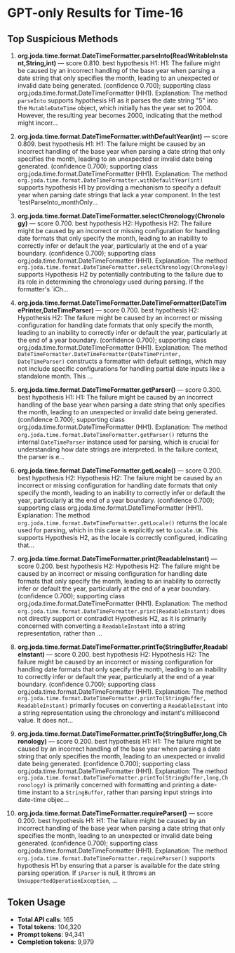 # GPT-only Results for Time-16

## Top Suspicious Methods

1. **org.joda.time.format.DateTimeFormatter.parseInto(ReadWritableInstant,String,int)** — score 0.810. best hypothesis H1: H1: The failure might be caused by an incorrect handling of the base year when parsing a date string that only specifies the month, leading to an unexpected or invalid date being generated. (confidence 0.700); supporting class org.joda.time.format.DateTimeFormatter (HH1).
    Explanation: The method `parseInto` supports hypothesis H1 as it parses the date string "5" into the `MutableDateTime` object, which initially has the year set to 2004. However, the resulting year becomes 2000, indicating that the method might incorr...

2. **org.joda.time.format.DateTimeFormatter.withDefaultYear(int)** — score 0.809. best hypothesis H1: H1: The failure might be caused by an incorrect handling of the base year when parsing a date string that only specifies the month, leading to an unexpected or invalid date being generated. (confidence 0.700); supporting class org.joda.time.format.DateTimeFormatter (HH1).
    Explanation: The method `org.joda.time.format.DateTimeFormatter.withDefaultYear(int)` supports hypothesis H1 by providing a mechanism to specify a default year when parsing date strings that lack a year component. In the test `testParseInto_monthOnly...

3. **org.joda.time.format.DateTimeFormatter.selectChronology(Chronology)** — score 0.700. best hypothesis H2: Hypothesis H2: The failure might be caused by an incorrect or missing configuration for handling date formats that only specify the month, leading to an inability to correctly infer or default the year, particularly at the end of a year boundary. (confidence 0.700); supporting class org.joda.time.format.DateTimeFormatter (HH1).
    Explanation: The method `org.joda.time.format.DateTimeFormatter.selectChronology(Chronology)` supports Hypothesis H2 by potentially contributing to the failure due to its role in determining the chronology used during parsing. If the formatter's `iCh...

4. **org.joda.time.format.DateTimeFormatter.DateTimeFormatter(DateTimePrinter,DateTimeParser)** — score 0.700. best hypothesis H2: Hypothesis H2: The failure might be caused by an incorrect or missing configuration for handling date formats that only specify the month, leading to an inability to correctly infer or default the year, particularly at the end of a year boundary. (confidence 0.700); supporting class org.joda.time.format.DateTimeFormatter (HH1).
    Explanation: The method `DateTimeFormatter.DateTimeFormatter(DateTimePrinter, DateTimeParser)` constructs a formatter with default settings, which may not include specific configurations for handling partial date inputs like a standalone month. This ...

5. **org.joda.time.format.DateTimeFormatter.getParser()** — score 0.300. best hypothesis H1: H1: The failure might be caused by an incorrect handling of the base year when parsing a date string that only specifies the month, leading to an unexpected or invalid date being generated. (confidence 0.700); supporting class org.joda.time.format.DateTimeFormatter (HH1).
    Explanation: The method `org.joda.time.format.DateTimeFormatter.getParser()` returns the internal `DateTimeParser` instance used for parsing, which is crucial for understanding how date strings are interpreted. In the failure context, the parser is e...

6. **org.joda.time.format.DateTimeFormatter.getLocale()** — score 0.200. best hypothesis H2: Hypothesis H2: The failure might be caused by an incorrect or missing configuration for handling date formats that only specify the month, leading to an inability to correctly infer or default the year, particularly at the end of a year boundary. (confidence 0.700); supporting class org.joda.time.format.DateTimeFormatter (HH1).
    Explanation: The method `org.joda.time.format.DateTimeFormatter.getLocale()` returns the locale used for parsing, which in this case is explicitly set to `Locale.UK`. This supports Hypothesis H2, as the locale is correctly configured, indicating that...

7. **org.joda.time.format.DateTimeFormatter.print(ReadableInstant)** — score 0.200. best hypothesis H2: Hypothesis H2: The failure might be caused by an incorrect or missing configuration for handling date formats that only specify the month, leading to an inability to correctly infer or default the year, particularly at the end of a year boundary. (confidence 0.700); supporting class org.joda.time.format.DateTimeFormatter (HH1).
    Explanation: The method `org.joda.time.format.DateTimeFormatter.print(ReadableInstant)` does not directly support or contradict Hypothesis H2, as it is primarily concerned with converting a `ReadableInstant` into a string representation, rather than ...

8. **org.joda.time.format.DateTimeFormatter.printTo(StringBuffer,ReadableInstant)** — score 0.200. best hypothesis H2: Hypothesis H2: The failure might be caused by an incorrect or missing configuration for handling date formats that only specify the month, leading to an inability to correctly infer or default the year, particularly at the end of a year boundary. (confidence 0.700); supporting class org.joda.time.format.DateTimeFormatter (HH1).
    Explanation: The method `org.joda.time.format.DateTimeFormatter.printTo(StringBuffer, ReadableInstant)` primarily focuses on converting a `ReadableInstant` into a string representation using the chronology and instant's millisecond value. It does not...

9. **org.joda.time.format.DateTimeFormatter.printTo(StringBuffer,long,Chronology)** — score 0.200. best hypothesis H1: H1: The failure might be caused by an incorrect handling of the base year when parsing a date string that only specifies the month, leading to an unexpected or invalid date being generated. (confidence 0.700); supporting class org.joda.time.format.DateTimeFormatter (HH1).
    Explanation: The method `org.joda.time.format.DateTimeFormatter.printTo(StringBuffer,long,Chronology)` is primarily concerned with formatting and printing a date-time instant to a `StringBuffer`, rather than parsing input strings into date-time objec...

10. **org.joda.time.format.DateTimeFormatter.requireParser()** — score 0.200. best hypothesis H1: H1: The failure might be caused by an incorrect handling of the base year when parsing a date string that only specifies the month, leading to an unexpected or invalid date being generated. (confidence 0.700); supporting class org.joda.time.format.DateTimeFormatter (HH1).
    Explanation: The method `org.joda.time.format.DateTimeFormatter.requireParser()` supports hypothesis H1 by ensuring that a parser is available for the date string parsing operation. If `iParser` is null, it throws an `UnsupportedOperationException`, ...


## Token Usage

- **Total API calls**: 165
- **Total tokens**: 104,320
- **Prompt tokens**: 94,341
- **Completion tokens**: 9,979
